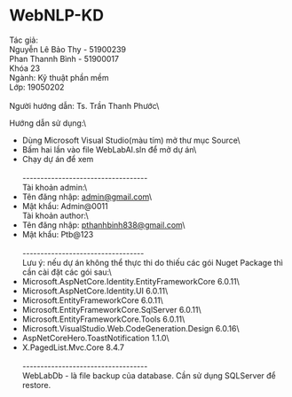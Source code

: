 # WebNLP-KD
Tác giả:\
    Nguyễn Lê Bảo Thy - 51900239\
    Phan Thannh Bình - 51900017\
    Khóa 23\
    Ngành: Kỹ thuật phần mềm\
    Lớp: 19050202\
\
Người hướng dẫn: Ts. Trần Thanh Phước\

Hướng dẫn sử dụng:\
- Dùng Microsoft Visual Studio(màu tím) mở thư mục Source\
- Bấm hai lần vào file WebLabAI.sln để mở dự án\
- Chạy dự án để xem\
\
-----------------------------------\
Tài khoản admin:\
- Tên đăng nhập: admin@gmail.com\
- Mật khẩu: Admin@0011\
Tài khoản author:\
- Tên đăng nhập: pthanhbinh838@gmail.com\
- Mật khẩu: Ptb@123\
\
----------------------------------\
Lưu ý: nếu dự án không thể thực thi do thiếu các gói Nuget Package thì cần cài đặt các gói sau:\
- Microsoft.AspNetCore.Identity.EntityFrameworkCore 6.0.11\
- Microsoft.AspNetCore.Identity.UI 6.0.11\
- Microsoft.EntityFrameworkCore 6.0.11\
- Microsoft.EntityFrameworkCore.SqlServer 6.0.11\
- Microsoft.EntityFrameworkCore.Tools 6.0.11\
- Microsoft.VisualStudio.Web.CodeGeneration.Design 6.0.16\
- AspNetCoreHero.ToastNotification 1.1.0\
- X.PagedList.Mvc.Core 8.4.7\
\
-----------------------------------\
WebLabDb - là file backup của database. Cần sử dụng SQLServer để restore.

